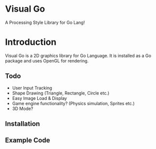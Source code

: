 # Visual Go

A Processing Style Library for Go Lang!

# Introduction

Visual Go is a 2D graphics library for Go Language. It is installed as a Go package and uses OpenGL for rendering.

## Todo

- User Input Tracking
- Shape Drawing (Triangle, Rectangle, Circle etc.)
- Easy Image Load & Display
- Game engine functionality? (Physics simulation, Sprites etc.)
- 3D Mode?

## Installation

## Example Code
